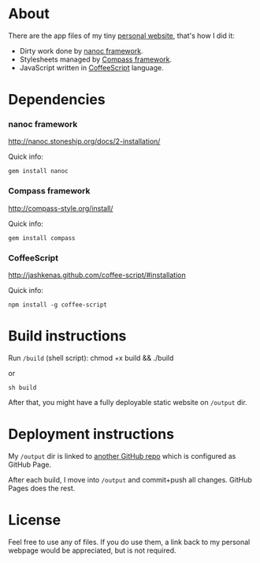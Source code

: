 # About

There are the app files of my tiny [personal website](http://davidanguita.name), that's how I did it:

* Dirty work done by [nanoc framework](http://nanoc.stoneship.org/).
* Stylesheets managed by [Compass framework](http://compass-style.org/).
* JavaScript written in [CoffeeScript](http://jashkenas.github.com/coffee-script/) language.

# Dependencies
### nanoc framework
<http://nanoc.stoneship.org/docs/2-installation/>

Quick info:

    gem install nanoc

### Compass framework
<http://compass-style.org/install/>

Quick info:

    gem install compass

### CoffeeScript
<http://jashkenas.github.com/coffee-script/#installation>

Quick info:

    npm install -g coffee-script

# Build instructions
Run `/build` (shell script):
    chmod +x build && ./build

or

    sh build

After that, you might have a fully deployable static website on `/output` dir.

# Deployment instructions
My `/output` dir is linked to [another GitHub repo](https://github.com/danguita/danguita.github.com) which is configured as GitHub Page.

After each build, I move into `/output` and commit+push all changes. GitHub Pages does the rest.

# License

Feel free to use any of files. If you do use them, a link back to my personal webpage would be appreciated, but is not required.